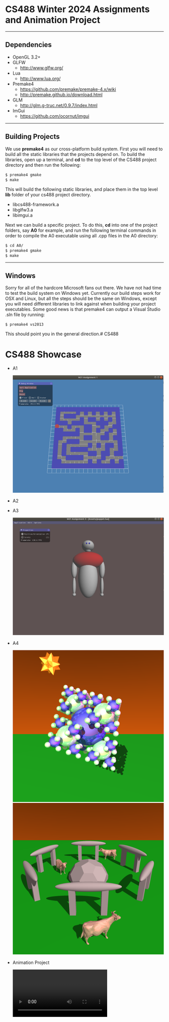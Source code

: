 # CS488 Winter 2024 Assignments and Animation Project


---

## Dependencies
* OpenGL 3.2+
* GLFW
    * http://www.glfw.org/
* Lua
    * http://www.lua.org/
* Premake4
    * https://github.com/premake/premake-4.x/wiki
    * http://premake.github.io/download.html
* GLM
    * http://glm.g-truc.net/0.9.7/index.html
* ImGui
    * https://github.com/ocornut/imgui


---

## Building Projects
We use **premake4** as our cross-platform build system. First you will need to build all
the static libraries that the projects depend on. To build the libraries, open up a
terminal, and **cd** to the top level of the CS488 project directory and then run the
following:

    $ premake4 gmake
    $ make

This will build the following static libraries, and place them in the top level **lib**
folder of your cs488 project directory.
* libcs488-framework.a
* libglfw3.a
* libimgui.a

Next we can build a specific project.  To do this, **cd** into one of the project folders,
say **A0** for example, and run the following terminal commands in order to compile the A0 executable using all .cpp files in the A0 directory:

    $ cd A0/
    $ premake4 gmake
    $ make


----

## Windows
Sorry for all of the hardcore Microsoft fans out there.  We have not had time to test the build system on Windows yet. Currently our build steps work for OSX and Linux, but all the steps should be the same on Windows, except you will need different libraries to link against when building your project executables.  Some good news is that premake4 can output a Visual Studio .sln file by running:

    $ premake4 vs2013

 This should point you in the general direction.# CS488
# CS488 Showcase
* A1
  
  ![Alt text](https://github.com/jasoncnm/CS488/blob/main/A1/screenshot.png?raw=true)
* A2
 
* A3
  
  ![Alt text](https://github.com/jasoncnm/CS488/blob/main/A3/screenshort.png?raw=true)

* A4
  
  ![Alt text](https://github.com/jasoncnm/CS488/blob/main/A4/screenshot.png?raw=true)
  ![Alt text](https://github.com/jasoncnm/CS488/blob/main/A4/picture/macho-cows-SSAA.png?raw=true)

* Animation Project

  ![Alt text](https://github.com/jasoncnm/CS488/blob/main/Animation/upload/Mao-986.mp4?raw=true)
